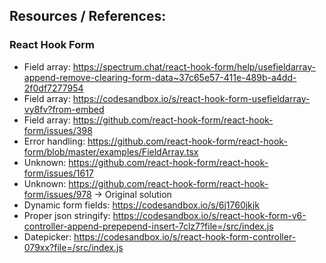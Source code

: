 ## Resources / References:

### React Hook Form

- Field array: https://spectrum.chat/react-hook-form/help/usefieldarray-append-remove-clearing-form-data~37c65e57-411e-489b-a4dd-2f0df7277954
- Field array: https://codesandbox.io/s/react-hook-form-usefieldarray-vy8fv?from-embed
- Field array: https://github.com/react-hook-form/react-hook-form/issues/398
- Error handling: https://github.com/react-hook-form/react-hook-form/blob/master/examples/FieldArray.tsx
- Unknown: https://github.com/react-hook-form/react-hook-form/issues/1617
- Unknown: https://github.com/react-hook-form/react-hook-form/issues/978 -> Original solution
- Dynamic form fields: https://codesandbox.io/s/6j1760jkjk
- Proper json stringify: https://codesandbox.io/s/react-hook-form-v6-controller-append-prepepend-insert-7clz7?file=/src/index.js
- Datepicker: https://codesandbox.io/s/react-hook-form-controller-079xx?file=/src/index.js